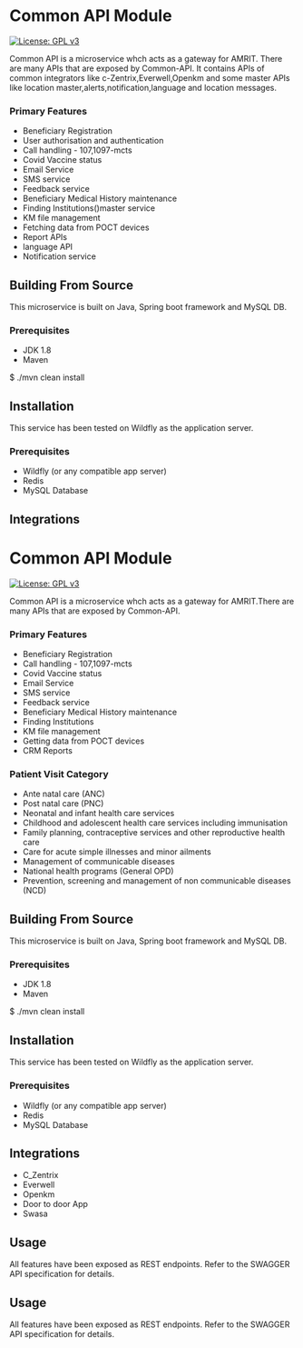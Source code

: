# Common API Module 
[![License: GPL v3](https://img.shields.io/badge/License-GPLv3-blue.svg)](https://www.gnu.org/licenses/gpl-3.0)  

Common API is a microservice whch acts as a gateway for AMRIT. There are many APIs that are exposed by Common-API. It contains APIs of common integrators like c-Zentrix,Everwell,Openkm and some master APIs like location master,alerts,notification,language and location messages.
### Primary Features
* Beneficiary Registration
* User authorisation and authentication
* Call handling - 107,1097-mcts
* Covid Vaccine status
* Email Service
* SMS service
* Feedback service
* Beneficiary Medical History maintenance 
* Finding Institutions()master service
* KM file management
* Fetching data from POCT devices
* Report APIs
* language API
* Notification service

## Building From Source
This microservice is built on Java, Spring boot framework and MySQL DB.

### Prerequisites 
* JDK 1.8
* Maven 

$ ./mvn clean install

## Installation
This service has been tested on Wildfly as the application server.

### Prerequisites 
* Wildfly (or any compatible app server)
* Redis
* MySQL Database

## Integrations
# Common API Module 
[![License: GPL v3](https://img.shields.io/badge/License-GPLv3-blue.svg)](https://www.gnu.org/licenses/gpl-3.0)  

Common API is a microservice whch acts as a gateway for AMRIT.There are many APIs that are exposed by Common-API.

### Primary Features
* Beneficiary Registration
* Call handling - 107,1097-mcts
* Covid Vaccine status
* Email Service
* SMS service
* Feedback service
* Beneficiary Medical History maintenance 
* Finding Institutions
* KM file management
* Getting data from POCT devices
* CRM Reports

### Patient Visit Category
* Ante natal care (ANC)
* Post natal care (PNC)
* Neonatal and infant health care services
* Childhood and adolescent health care services including immunisation
* Family planning, contraceptive services and other reproductive health care
* Care for acute simple illnesses and minor ailments 
* Management of communicable diseases
* National health programs (General OPD)
* Prevention, screening and management of non communicable diseases (NCD)

## Building From Source
This microservice is built on Java, Spring boot framework and MySQL DB.

### Prerequisites 
* JDK 1.8
* Maven 

$ ./mvn clean install

## Installation
This service has been tested on Wildfly as the application server.

### Prerequisites 
* Wildfly (or any compatible app server)
* Redis
* MySQL Database

## Integrations
* C_Zentrix
* Everwell
* Openkm
* Door to door App
* Swasa

## Usage
All features have been exposed as REST endpoints. Refer to the SWAGGER API specification for details.


## Usage
All features have been exposed as REST endpoints. Refer to the SWAGGER API specification for details.
